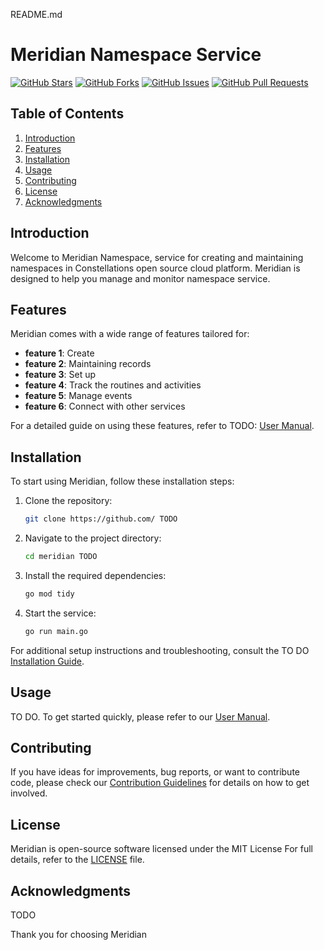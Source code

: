 README.md


# Meridian Namespace Service

[![GitHub Stars](https://img.shields.io/github/stars/sinisa-andric/meridian)](https://github.com/sinisa-andric/meridian/stargazers)
[![GitHub Forks](https://img.shields.io/github/forks/sinisa-andric/meridian)](https://github.com/sinisa-andric/meridian/network/members)
[![GitHub Issues](https://img.shields.io/github/issues/sinisa-andric/meridian)](https://github.com/sinisa-andric/meridian/issues)
[![GitHub Pull Requests](https://img.shields.io/github/issues-pr/sinisa-andric/meridian)](https://github.com/sinisa-andric/meridian/pulls)

## Table of Contents


1. [Introduction](#introduction)
2. [Features](#features)
3. [Installation](#installation)
4. [Usage](#usage)
5. [Contributing](#contributing)
6. [License](#license)
7. [Acknowledgments](#acknowledgments)

## Introduction

Welcome to Meridian Namespace, service for creating and maintaining namespaces in Constellations open source cloud platform. 
Meridian is designed to help you manage and monitor namespace service. 

## Features

Meridian comes with a wide range of features tailored for:

- **feature 1**: Create 
- **feature 2**: Maintaining records
- **feature 3**: Set up 
- **feature 4**: Track the routines and activities
- **feature 5**: Manage events
- **feature 6**: Connect with other services

For a detailed guide on using these features, refer to TODO: [User Manual](docs/user-manual.md).

## Installation

To start using Meridian, follow these installation steps:

1. Clone the repository:

   ```bash
   git clone https://github.com/ TODO
   ```

2. Navigate to the project directory:

   ```bash
   cd meridian TODO
   ```

3. Install the required dependencies:

   ```bash
   go mod tidy
   ```

4. Start the service:

   ```bash
   go run main.go
   ```

For additional setup instructions and troubleshooting, consult the TO DO [Installation Guide](docs/installation-guide.md).

## Usage

TO DO. To get started quickly, please refer to our [User Manual](docs/user-manual.md). 

## Contributing

If you have ideas for improvements, bug reports, or want to contribute code, please check our [Contribution Guidelines](CONTRIBUTING.md) for details on how to get involved.

## License

Meridian is open-source software licensed under the MIT License For full details, refer to the [LICENSE](LICENSE) file.

## Acknowledgments

TODO

Thank you for choosing Meridian